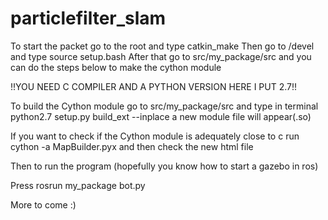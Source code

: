 # particlefilter_slam

To start the packet go to the root and type catkin_make
Then go to /devel and type source setup.bash
After that go to src/my_package/src and you can do the steps below to make the cython module

!!YOU NEED C COMPILER AND A PYTHON VERSION HERE I PUT 2.7!!

To build the Cython module go to src/my_package/src and type in terminal python2.7 setup.py build_ext --inplace
a new module file will appear(.so)

If you want to check if the Cython module is adequately close to c run cython -a MapBuilder.pyx and then check the new html file


Then to run the program (hopefully you know how to start a gazebo in ros)

Press rosrun my_package bot.py

More to come :)
